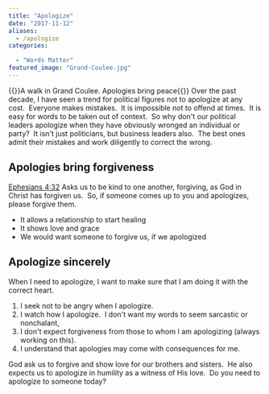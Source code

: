 ```yaml
---
title: "Apologize"
date: "2017-11-12"
aliases:
  - /apologize
categories: 

  - "Words Matter"
featured_image: "Grand-Coulee.jpg"
---
```

{{<featuredimage>}}A walk in Grand Coulee.  Apologies bring peace{{</featuredimage>}}
Over the past decade, I have seen a trend for political figures not to apologize at any cost.  Everyone makes mistakes.  It is impossible not to offend at times.  It is easy for words to be taken out of context.  So why don't our political leaders apologize when they have obviously wronged an individual or party?  It isn't just politicians, but business leaders also.  The best ones admit their mistakes and work diligently to correct the wrong.

## Apologies bring forgiveness

[Ephesians 4:32](https://www.biblegateway.com/passage/?search=Ephesians+4%3A32&version=ESV) Asks us to be kind to one another, forgiving, as God in Christ has forgiven us.  So, if someone comes up to you and apologizes, please forgive them.

- It allows a relationship to start healing
- It shows love and grace
- We would want someone to forgive us, if we apologized

## Apologize sincerely

When I need to apologize, I want to make sure that I am doing it with the correct heart.

1. I seek not to be angry when I apologize.
2. I watch how I apologize.  I don't want my words to seem sarcastic or nonchalant,
3. I don't expect forgiveness from those to whom I am apologizing (always working on this).
4. I understand that apologies may come with consequences for me.

God ask us to forgive and show love for our brothers and sisters.  He also expects us to apologize in humility as a witness of His love.  Do you need to apologize to someone today?
